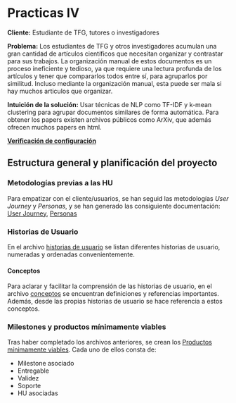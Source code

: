 # Practicas IV

**Cliente:** Estudiante de TFG, tutores o investigadores

**Problema:** Los estudiantes de TFG y otros investigadores acumulan una gran cantidad de artículos científicos que necesitan organizar y contrastar para sus trabajos. La organización manual de estos documentos es un proceso ineficiente y tedioso, ya que requiere una lectura profunda de los artículos y tener que compararlos todos entre sí, para agruparlos por similitud. Incluso mediante la organización manual, esta puede ser mala si hay muchos articulos que organizar.

**Intuición de la solución:** Usar técnicas de NLP como TF-IDF y k-mean clustering para agrupar documentos similares de forma automática. Para obtener los papers existen archivos públicos como ArXiv, que además ofrecen muchos papers en html.

**[Verificación de configuración](doc_adicional/doc_adicional.md)**

## Estructura general y planificación del proyecto

### Metodologías previas a las HU
Para empatizar con el cliente/usuarios, se han seguid las metodologías *User Journey* y *Personas*, y se han generado las consiguiente documentación: [User Journey](./docs/user_journey.md), [Personas](./docs/personas.md)

### Historias de Usuario

En el archivo [historias de usuario](./docs/historias_de_usuario.md) se listan diferentes historias de usuario, numeradas y ordenadas convenientemente.

#### Conceptos

Para aclarar y facilitar la comprensión de las historias de usuario, en el archivo [conceptos](./docs/conceptos.md) se encuentran definiciones y referencias importantes. Además, desde las propias historias de usuario se hace referencia a estos conceptos.

### Milestones y productos mínimamente viables

Tras haber completado los archivos anteriores, se crean los [Productos mínimamente viables](./docs/productos_mínimamente_viables.md). Cada uno de ellos consta de:
- Milestone asociado
- Entregable
- Validez
- Soporte
- HU asociadas